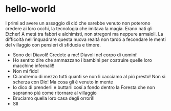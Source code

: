 # hello-world
I primi ad avere un assaggio di ció che sarebbe venuto non poterono credere ai loro occhi, la tecnologia che imitava la magia. Erano nati gli Etcher! A metá tra fabbri e alchimisti, non stregoni ma neppure armaioli. La difficoltá nell'inquadrare questa nuova realtá non tardó a fecondare le menti del villaggio con pensieri di sfiducia e timore. 

- Sono dei Diavoli! Credete a me! Diavoli nel corpo di uomini!
- Ho sentito dire che ammazzano i bambini per costruire quelle loro macchine infernali!!
- Non mi fido!
- Ci andremo di mezzo tutti quanti se non li cacciamo al piú presto! Non si scherza con Dio! Ma cosa gli é venuto in mente
- Io dico di prenderli e buttarli cosí a fondo dentro la Foresta che non sapranno piú come ritornare al villaggio
- Bruciamo quella loro casa degli orrori!!
- SII
